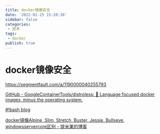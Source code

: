 ```yaml
---
title: docker镜像安全
date: '2022-01-25 15:20:38'
sidebar: false
categories:
 - 技术
tags:
 - docker
publish: true
---
```


# docker镜像安全



https://segmentfault.com/a/1190000040255793



[GitHub - GoogleContainerTools/distroless: 🥑 Language focused docker images, minus the operating system.](https://github.com/GoogleContainerTools/distroless)



[#!bash blog](https://blog.hashbangbash.com/2014/04/linking-golang-statically/)



[docker镜像Alpine, Slim, Stretch, Buster, Jessie, Bullseye, windowsservercore区别 - 提米果的博客](https://www.timiguo.com/archives/223/)


